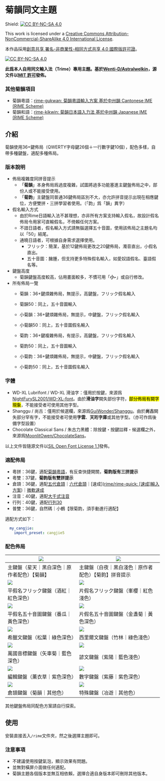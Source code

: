 # 菊韻同文主題

Shield: [![CC BY-NC-SA 4.0][cc-by-nc-sa-shield]][cc-by-nc-sa]

This work is licensed under a
[Creative Commons Attribution-NonCommercial-ShareAlike 4.0 International License][cc-by-nc-sa].

本作品採用[創意共享 署名-非商業性-相同方式共享 4.0 國際版許可證](cc-by-nc-sa)。

[![CC BY-NC-SA 4.0][cc-by-nc-sa-image]][cc-by-nc-sa]

[cc-by-nc-sa]: http://creativecommons.org/licenses/by-nc-sa/4.0/
[cc-by-nc-sa-image]: https://licensebuttons.net/l/by-nc-sa/4.0/88x31.png
[cc-by-nc-sa-shield]: https://img.shields.io/badge/License-CC%20BY--NC--SA%204.0-lightgrey.svg

**此爲本人自用同文輸入法（Trime）專用主題。基於[Wenti-D/Astralwelkin](https://github.com/Wenti-D/Astralwelkin)，源文件以[MIT 許可](https://mit-license.org/)發佈。**

### 其他菊韻項目

- 菊韻粵語：[rime-gukwan: 菊韻粵語輸入方案 基於中州韻 Cantonese IME (RIME Scheme)](https://github.com/HoengSaan/rime-gukwan)
- 菊韻和語：[rime-kikwin: 菊韻日本語入力法 基於中州韻 Japanese IME (RIME Scheme)](https://github.com/HoengSaan/rime-kikwin)

## 介紹

菊韻使用36+鍵佈局（QWERTY字母鍵26個＋一行數字鍵10個），配色多樣，自帶多種鍵盤，適配多種佈局。

### 版本說明

- 佈局複雜度同拼音提示
  - 「**菊韻**」本身佈局爲過度複雜，試圖將過多功能塞進主鍵盤佈局之中，部份人或不能接受使用。
  - 「**菊韵**」主鍵盤同普通36鍵佈局區別不大，亦允許拼音提示出現在相應鍵位，方便雙拼・三拼學習者使用。（「韵」爲「韻」異字）
- 假名輸入方式
  - 由於Rime日語輸入法不甚理想，亦非所有方案支持輸入假名，故設計假名佈局令用家可直輸假名，不倚賴任何方案。
  - 不諳日語者，假名輸入方式請無腦選擇五十音圖，使用該佈局之主題名均以「50」結尾。
  - 通曉日語者，可根據自身需求選擇使用。
    - フリック：簡潔，基於12鍵佈局更改之20鍵佈局，濁音直出，小假名直出。
    - 五十音圖：臃腫，但支持更多特殊假名輸入，如愛奴語假名、臺語假名等。
- 鍵盤高度
  - 菊韻鍵盤高度較高，佔用畫面較多，不慣可用「**小-**」或自行修改。
- 所有佈局一覽
  - 菊韻：36+鍵煩雜佈局，無提示，高鍵盤，フリック假名輸入
  - 菊韻50：同上，五十音圖輸入
  - 小菊韻：36+鍵煩雜佈局，無提示，中鍵盤，フリック假名輸入
  - 小菊韻50：同上，五十音圖假名輸入

  - 菊韵：36+鍵複雜佈局，有提示，高鍵盤，フリック假名輸入
  - 菊韵50：同上，五十音圖輸入
  - 小菊韵：36+鍵煩雜佈局，無提示，中鍵盤，フリック假名輸入
  - 小菊韵50：同上，五十音圖假名輸入


### 字體

- WD-XL Lubrifont / WD-XL 滑油字：僅用於按鍵，來源爲[NightFurySL2001/WD-XL-font](NightFurySL2001/WD-XL-font)。由於**滑油字**闕失部份字符，<mark>部分佈局有闕字現象</mark>，不能接受者可使用其他字型。
- Shanggu / 尚古：僅用於候選欄，來源爲[GuiWonder/Shanggu](https://github.com/GuiWonder/Shanggu)。由於**尚古**闕失部分罕有字，不能接受者可使用**字雲**、**天珩字庫**或其他字型。（亦可作爲後備字型設置）
- Chocolate Classical Sans / 朱古力黑體：除按鍵・按鍵註釋・候選欄之外，來源爲[MoonlitOwen/ChocolateSans](https://github.com/MoonlitOwen/ChocolateSans)。

以上文件皆隨源文件以[SIL Open Font License 1.1](https://openfontlicense.org/)發佈。

### 適配佈局

- 粵拼：36鍵，適配[菊韻粵語](https://github.com/HoengSaan/rime-gukwan)，有反查快捷開關，**菊韵版有三拼提示**
- 粵雙：37鍵，**菊韵版有雙拼提示**
- 倉頡：36鍵，適配[五代倉頡](https://github.com/rime/rime-cangjie)｜[六代倉頡](https://github.com/LEOYoon-Tsaw/Cangjie6)｜[速成]([rime/rime-quick: [速成]輸入方案](https://github.com/rime/rime-quick))｜[微軟速成](https://github.com/philipposkhos/rime-ms-quick)
- 注音：40鍵，適配[大千式注音](https://github.com/rime/rime-bopomofo)
- 行列：40鍵，適配[行列30](https://github.com/rime/rime-array/blob/master/array30.schema.yaml)
- 普雙：36鍵，自然碼｜小鶴【限菊韵，須手動進行適配】

適配方式如下：

```yaml
  my_cangjie:
    import_preset: cangjie5
```

### 配色佈局

| ![](/pic/1.jpg)                              | ![](/pic/2.jpg)                                      |
| -------------------------------------------- | ---------------------------------------------------- |
| 主鍵盤（星天｜黑白深色｜原作者配色）【菊韻】 | 主鍵盤（白夜｜黑白淺色｜原作者配色）【菊韵】拼音提示 |
| ![](/pic/3.jpg)                              | ![](/pic/4.jpg)                                      |
| 平假名フリック鍵盤（酒紅｜紅色深色）         | 片假名フリック鍵盤（峯櫻｜紅色淺色）                 |
| ![](/pic/5.jpg)                              | ![](/pic/6.jpg)                                      |
| 平假名五十音圖鍵盤（番瓜｜黃色深色）         | 片假名五十音圖鍵盤（金盞菊｜黃色深色）               |
| ![](/pic/7.jpg)                              | ![](/pic/8.jpg)                                      |
| 希臘文鍵盤（松葉｜綠色深色）                 | 西里爾文鍵盤（竹林｜綠色淺色）                       |
| ![](/pic/9.jpg)                              | ![](/pic/10.jpg)                                     |
| 萬國音標鍵盤（矢車菊｜藍色深色）             | 諺文鍵盤（紫陽｜藍色淺色）                           |
| ![](/pic/11.jpg)                             | ![](/pic/12.jpg)                                     |
| 編輯鍵盤（薰衣草｜紫色深色）                 | 數字鍵盤（紫藤｜紫色深色）                           |
| ![](/pic/13.jpg)                             | ![](/pic/14.jpg)                                     |
| 倉頡鍵盤（菊韻｜其他色）                     | 特殊鍵盤（冶遊｜其他色）                             |

其他鍵盤佈局同配色方案請自行探索。

## 使用

安裝直接丟入`/rime`文件夾，然之後選擇主題即可。

### 注意事項

- 不建議使用按鍵氣泡，顯示效果有問題。
- 並無對橫屏介面做任何適配。
- 菊韻主題各個版本並無互相依賴，選擇合適自身版本即可刪除其他版本。